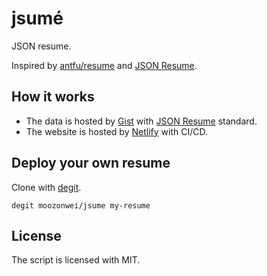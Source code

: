 # jsumé

JSON resume.

Inspired by [antfu/resume](https://github.com/antfu/resume) and [JSON Resume](https://jsonresume.org/).

## How it works

- The data is hosted by [Gist](https://gist.github.com/MoozonWei/70c30e0182fdf013aa6454f10c9db299) with [JSON Resume](https://jsonresume.org/) standard.
- The website is hosted by [Netlify](http://netlify.com/) with CI/CD.

## Deploy your own resume

Clone with [degit](https://github.com/Rich-Harris/degit).

```shell
degit moozonwei/jsume my-resume
```

## License

The script is licensed with MIT.
